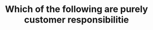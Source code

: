 ---
layout: answer
title: "Which of the following are purely customer responsibilitie"
blurb: "<p>Awareness and training are considered shared controls in Amazon's responsibility model.</p>
<p><q>Service and Communications Protection or Zone Security"
quid: 122
---